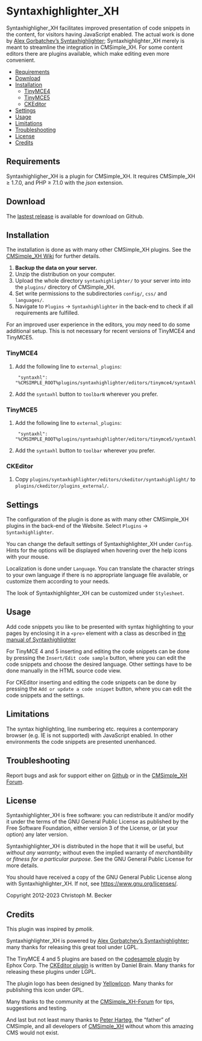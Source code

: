# Syntaxhighlighter_XH

Syntaxhighligher_XH facilitates improved presentation of code snippets in
the content, for visitors having JavaScript enabled. The actual work is done by
[Alex Gorbatchev’s Syntaxhighlighter](https://github.com/syntaxhighlighter/syntaxhighlighter);
Syntaxhighlighter_XH merely is meant to streamline
the integration in CMSimple_XH. For some content editors there are plugins
available, which make editing even more convenient.

- [Requirements](#requirements)
- [Download](#download)
- [Installation](#installation)
  - [TinyMCE4](#tinymce4)
  - [TinyMCE5](#tinymce5)
  - [CKEditor](#ckeditor)
- [Settings](#settings)
- [Usage](#usage)
- [Limitations](#limitations)
- [Troubleshooting](#troubleshooting)
- [License](#license)
- [Credits](#credits)

## Requirements

Syntaxhighligher_XH is a plugin for CMSimple_XH.
It requires CMSimple_XH ≥ 1.7.0, and PHP ≥ 7.1.0 with the *json* extension.

## Download

The [lastest release](https://github.com/cmb69/syntaxhighlighter_xh/releases/latest)
is available for download on Github.

## Installation

The installation is done as with many other CMSimple_XH plugins. See the
[CMSimple_XH Wiki](https://wiki.cmsimple-xh.org/?for-users/working-with-the-cms/plugins)
for further details.

1.  **Backup the data on your server.**
1.  Unzip the distribution on your computer.
1.  Upload the whole directory `syntaxhighlighter/` to your server into
    into the `plugins/` directory of CMSimple_XH.
1.  Set write permissions to the subdirectories `config/`, `css/` and
    `languages/`.
1.  Navigate to `Plugins` → `Syntaxhighlighter` in the back-end
    to check if all requirements are fulfilled.

For an improved user experience in the editors, you *may* need to do some
additional setup. This is not necessary for recent versions of TinyMCE4
and TinyMCE5.

### TinyMCE4

1. Add the following line to `external_plugins`:

        "syntaxhl": "%CMSIMPLE_ROOT%plugins/syntaxhighlighter/editors/tinymce4/syntaxhl/plugin.min.js"

1. Add the `syntaxhl` button to `toolbarN` wherever you prefer.

### TinyMCE5

1. Add the following line to `external_plugins`:

        "syntaxhl": "%CMSIMPLE_ROOT%plugins/syntaxhighlighter/editors/tinymce5/syntaxhl/plugin.min.js"

1. Add the `syntaxhl` button to `toolbar` wherever you prefer.

### CKEditor

1. Copy `plugins/syntaxhighlighter/editors/ckeditor/syntaxhighlight/` to
   `plugins/ckeditor/plugins_external/`.

## Settings

The configuration of the plugin is done as with many other CMSimple_XH plugins in
the back-end of the Website. Select `Plugins` → `Syntaxhighlighter`.

You can change the default settings of Syntaxhighlighter_XH under
`Config`. Hints for the options will be displayed when hovering over
the help icons with your mouse.

Localization is done under `Language`. You can translate the character
strings to your own language if there is no appropriate language file
available, or customize them according to your needs.

The look of Syntaxhighlighter_XH can be customized under `Stylesheet`.

## Usage

Add code snippets you like to be presented with syntax highlighting to your pages by
enclosing it in a `<pre>` element with a class as described in
[the manual of Syntaxhighlighter](https://github.com/syntaxhighlighter/syntaxhighlighter/wiki/Configuration)

For TinyMCE 4 and 5 inserting and editing the code snippets can be done by pressing the
`Insert/Edit code sample` button, where you can edit the code snippets and
choose the desired language. Other settings have to be done manually in the
HTML source code view.

For CKEditor inserting and editing the code snippets can be done by pressing the
`Add or update a code snippet` button, where you can edit the code snippets and
the settings.

## Limitations

The syntax highlighting, line numbering etc. requires a contemporary browser
(e.g. IE is not supported) with JavaScript enabled. In other environments the code
snippets are presented unenhanced.

## Troubleshooting

Report bugs and ask for support either on
[Github](https://github.com/cmb69/syntaxhighlighter_xh/issues)
or in the [CMSimple_XH Forum](https://cmsimpleforum.com/).

## License

Syntaxhighlighter_XH is free software: you can redistribute it and/or modify
it under the terms of the GNU General Public License as published by
the Free Software Foundation, either version 3 of the License, or
(at your option) any later version.

Syntaxhighlighter_XH is distributed in the hope that it will be useful,
but *without any warranty*; without even the implied warranty of
*merchantibility* or *fitness for a particular purpose*. See the
GNU General Public License for more details.

You should have received a copy of the GNU General Public License
along with Syntaxhighlighter_XH.  If not, see <https://www.gnu.org/licenses/>.

Copyright 2012-2023 Christoph M. Becker

## Credits

This plugin was inspired by *pmolik*.

Syntaxhighlighter_XH is powered by
[Alex Gorbatchev’s Syntaxhighlighter](https://github.com/syntaxhighlighter/syntaxhighlighter);
many thanks for releasing this great tool under LGPL.

The TinyMCE 4 and 5 plugins are based on the
[codesample plugin](https://www.tinymce.com/docs/plugins/codesample/) by Ephox Corp.
The [CKEditor plugin](https://github.com/dbrain/ckeditor-syntaxhighlight)
is written by Daniel Brain.
Many thanks for releasing these plugins under LGPL.

The plugin logo has been designed by [YellowIcon](https://www.everaldo.com/about).
Many thanks for publishing this icon under GPL.

Many thanks to the community at the [CMSimple_XH-Forum](https://www.cmsimpleforum.com/)
for tips, suggestions and testing.

And last but not least many thanks to [Peter Harteg](httsp://www.harteg.dk),
the “father” of CMSimple,
and all developers of [CMSimple\_XH](https://www.cmsimple-xh.org)
without whom this amazing CMS would not exist.
